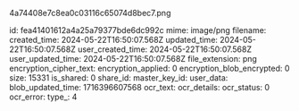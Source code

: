 4a74408e7c8ea0c03116c65074d8bec7.png

id: fea41401612a4a25a79377bde6dc992c
mime: image/png
filename: 
created_time: 2024-05-22T16:50:07.568Z
updated_time: 2024-05-22T16:50:07.568Z
user_created_time: 2024-05-22T16:50:07.568Z
user_updated_time: 2024-05-22T16:50:07.568Z
file_extension: png
encryption_cipher_text: 
encryption_applied: 0
encryption_blob_encrypted: 0
size: 15331
is_shared: 0
share_id: 
master_key_id: 
user_data: 
blob_updated_time: 1716396607568
ocr_text: 
ocr_details: 
ocr_status: 0
ocr_error: 
type_: 4